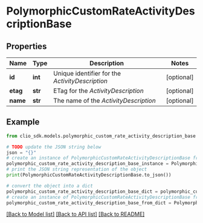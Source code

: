 # PolymorphicCustomRateActivityDescriptionBase


## Properties

Name | Type | Description | Notes
------------ | ------------- | ------------- | -------------
**id** | **int** | Unique identifier for the *ActivityDescription* | [optional] 
**etag** | **str** | ETag for the *ActivityDescription* | [optional] 
**name** | **str** | The name of the *ActivityDescription* | [optional] 

## Example

```python
from clio_sdk.models.polymorphic_custom_rate_activity_description_base import PolymorphicCustomRateActivityDescriptionBase

# TODO update the JSON string below
json = "{}"
# create an instance of PolymorphicCustomRateActivityDescriptionBase from a JSON string
polymorphic_custom_rate_activity_description_base_instance = PolymorphicCustomRateActivityDescriptionBase.from_json(json)
# print the JSON string representation of the object
print(PolymorphicCustomRateActivityDescriptionBase.to_json())

# convert the object into a dict
polymorphic_custom_rate_activity_description_base_dict = polymorphic_custom_rate_activity_description_base_instance.to_dict()
# create an instance of PolymorphicCustomRateActivityDescriptionBase from a dict
polymorphic_custom_rate_activity_description_base_from_dict = PolymorphicCustomRateActivityDescriptionBase.from_dict(polymorphic_custom_rate_activity_description_base_dict)
```
[[Back to Model list]](../README.md#documentation-for-models) [[Back to API list]](../README.md#documentation-for-api-endpoints) [[Back to README]](../README.md)


